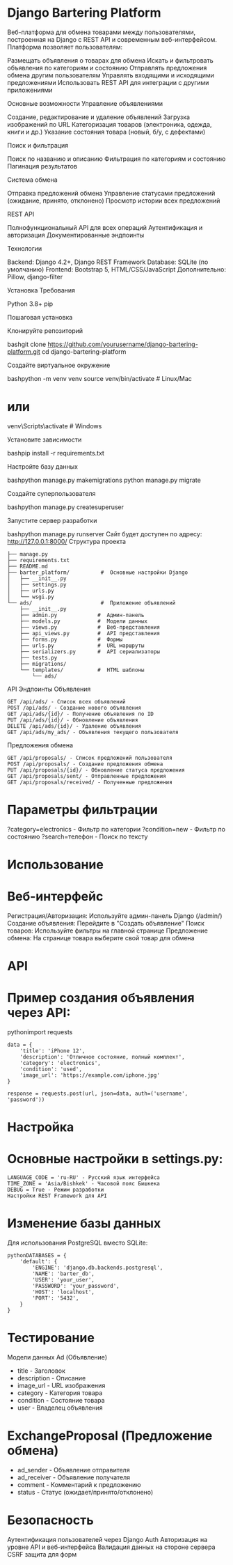 # Django Bartering Platform
Веб-платформа для обмена товарами между пользователями, построенная на Django с REST API и современным веб-интерфейсом.
Платформа позволяет пользователям:

Размещать объявления о товарах для обмена
Искать и фильтровать объявления по категориям и состоянию
Отправлять предложения обмена другим пользователям
Управлять входящими и исходящими предложениями
Использовать REST API для интеграции с другими приложениями

Основные возможности
Управление объявлениями

Создание, редактирование и удаление объявлений
Загрузка изображений по URL
Категоризация товаров (электроника, одежда, книги и др.)
Указание состояния товара (новый, б/у, с дефектами)

Поиск и фильтрация

Поиск по названию и описанию
Фильтрация по категориям и состоянию
Пагинация результатов

Система обмена

Отправка предложений обмена
Управление статусами предложений (ожидание, принято, отклонено)
Просмотр истории всех предложений

REST API

Полнофункциональный API для всех операций
Аутентификация и авторизация
Документированные эндпоинты

Технологии

Backend: Django 4.2+, Django REST Framework
Database: SQLite (по умолчанию)
Frontend: Bootstrap 5, HTML/CSS/JavaScript
Дополнительно: Pillow, django-filter

Установка
Требования

Python 3.8+
pip

Пошаговая установка

Клонируйте репозиторий

bashgit clone https://github.com/yourusername/django-bartering-platform.git
cd django-bartering-platform

Создайте виртуальное окружение

bashpython -m venv venv
source venv/bin/activate  #  Linux/Mac
#  или
venv\Scripts\activate  #  Windows

Установите зависимости

bashpip install -r requirements.txt

Настройте базу данных

bashpython manage.py makemigrations
python manage.py migrate

Создайте суперпользователя

bashpython manage.py createsuperuser

Запустите сервер разработки

bashpython manage.py runserver
Сайт будет доступен по адресу: http://127.0.0.1:8000/
Структура проекта
```barter_platform/
├── manage.py
├── requirements.txt
├── README.md
├── barter_platform/          #  Основные настройки Django
│   ├── __init__.py
│   ├── settings.py
│   ├── urls.py
│   └── wsgi.py
└── ads/                      #  Приложение объявлений
    ├── __init__.py
    ├── admin.py             #  Админ-панель
    ├── models.py            #  Модели данных
    ├── views.py             #  Веб-представления
    ├── api_views.py         #  API представления
    ├── forms.py             #  Формы
    ├── urls.py              #  URL маршруты
    ├── serializers.py       #  API сериализаторы
    ├── tests.py
    ├── migrations/
    └── templates/           #  HTML шаблоны
        └── ads/
```
API Эндпоинты
Объявления
```
GET /api/ads/ - Список всех объявлений
POST /api/ads/ - Создание нового объявления
GET /api/ads/{id}/ - Получение объявления по ID
PUT /api/ads/{id}/ - Обновление объявления
DELETE /api/ads/{id}/ - Удаление объявления
GET /api/ads/my_ads/ - Объявления текущего пользователя
```
Предложения обмена
```
GET /api/proposals/ - Список предложений пользователя
POST /api/proposals/ - Создание предложения обмена
PUT /api/proposals/{id}/ - Обновление статуса предложения
GET /api/proposals/sent/ - Отправленные предложения
GET /api/proposals/received/ - Полученные предложения
```
# Параметры фильтрации

?category=electronics - Фильтр по категории
?condition=new - Фильтр по состоянию
?search=телефон - Поиск по тексту

# Использование
# Веб-интерфейс

Регистрация/Авторизация: Используйте админ-панель Django (/admin/)
Создание объявления: Перейдите в "Создать объявление"
Поиск товаров: Используйте фильтры на главной странице
Предложение обмена: На странице товара выберите свой товар для обмена

# API
# Пример создания объявления через API:
pythonimport requests

```url = 'http://127.0.0.1:8000/api/ads/'
data = {
    'title': 'iPhone 12',
    'description': 'Отличное состояние, полный комплект',
    'category': 'electronics',
    'condition': 'used',
    'image_url': 'https://example.com/iphone.jpg'
}

response = requests.post(url, json=data, auth=('username', 'password'))
```
# Настройка
# Основные настройки в settings.py:

```
LANGUAGE_CODE = 'ru-RU' - Русский язык интерфейса
TIME_ZONE = 'Asia/Bishkek' - Часовой пояс Бишкека
DEBUG = True - Режим разработки
Настройки REST Framework для API
```

# Изменение базы данных
Для использования PostgreSQL вместо SQLite:
```
pythonDATABASES = {
    'default': {
        'ENGINE': 'django.db.backends.postgresql',
        'NAME': 'barter_db',
        'USER': 'your_user',
        'PASSWORD': 'your_password',
        'HOST': 'localhost',
        'PORT': '5432',
    }
}
```
# Тестирование
Модели данных
Ad (Объявление)

- title - Заголовок
- description - Описание
- image_url - URL изображения
- category - Категория товара
- condition - Состояние товара
- user - Владелец объявления

# ExchangeProposal (Предложение обмена)

- ad_sender - Объявление отправителя
- ad_receiver - Объявление получателя
- comment - Комментарий к предложению
- status - Статус (ожидает/принято/отклонено)

# Безопасность

Аутентификация пользователей через Django Auth
Авторизация на уровне API и веб-интерфейса
Валидация данных на стороне сервера
CSRF защита для форм

